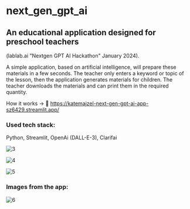 # next_gen_gpt_ai

## An educational application designed for preschool teachers 
(lablab.ai "Nextgen GPT AI Hackathon" January 2024).

A simple application, based on artificial intelligence, will prepare these materials in a few seconds. The teacher only enters a keyword or topic of the lesson, then the application generates materials for children. The teacher downloads the materials and can print them in the required quantity.

How it works -> 🔗 https://katemajzel-next-gen-gpt-ai-app-sz6429.streamlit.app/

### Used tech stack:
Python,
Streamlit,
OpenAi (DALL-E-3),
Clarifai

![3](https://github.com/KateMajzel/next_gen_gpt_ai/assets/104032721/1a87e03e-f52a-45a9-bb7f-faefd3b13301)


![4](https://github.com/KateMajzel/next_gen_gpt_ai/assets/104032721/fd59c397-06ca-4371-a5a8-cebdd3044dda)



![5](https://github.com/KateMajzel/next_gen_gpt_ai/assets/104032721/4eab7d42-9a75-4e35-b0ef-d28769b4fbce)

### Images from the app:

![6](https://github.com/KateMajzel/next_gen_gpt_ai/assets/104032721/54bdb7b2-d6de-4d28-830f-be7045a3481c)



